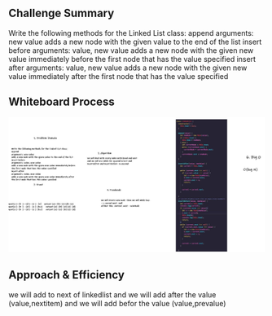 ## Challenge Summary
Write the following methods for the Linked List class:
append
arguments: new value
adds a new node with the given value to the end of the list
insert before
arguments: value, new value
adds a new node with the given new value immediately before the first node that has the value specified
insert after
arguments: value, new value
adds a new node with the given new value immediately after the first node that has the value specified

## Whiteboard Process

![linked-list-insertions](./image/linked-list-insertions.JPG)

## Approach & Efficiency
we will add to next of linkedlist and we will add after the value (value,nextitem) and we will add befor the value (value,prevalue)
